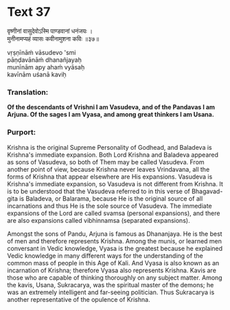 # Text 37

वृष्णीनां वासुदेवोऽस्मि पाण्डवानां धनंजयः ।  
मुनीनामप्यहं व्यासः कवीनामुशना कविः ॥३७॥

vṛṣṇīnāḿ vāsudevo 'smi  
pāṇḍavānāḿ dhanañjayaḥ  
munīnām apy ahaḿ vyāsaḥ  
kavīnām uśanā kaviḥ



### Translation:

**Of the descendants of Vrishni I am Vasudeva, and of the Pandavas I am Arjuna. Of the sages I am Vyasa, and among great thinkers I am Usana.**

### Purport:

Krishna is the original Supreme Personality of Godhead, and Baladeva is Krishna's immediate expansion. Both Lord Krishna and Baladeva appeared as sons of Vasudeva, so both of Them may be called Vasudeva. From another point of view, because Krishna never leaves Vrindavana, all the forms of Krishna that appear elsewhere are His expansions. Vasudeva is Krishna's immediate expansion, so Vasudeva is not different from Krishna. It is to be understood that the Vasudeva referred to in this verse of Bhagavad-gita is Baladeva, or Balarama, because He is the original source of all incarnations and thus He is the sole source of Vasudeva. The immediate expansions of the Lord are called svamsa (personal expansions), and there are also expansions called vibhinnamsa (separated expansions).

Amongst the sons of Pandu, Arjuna is famous as Dhananjaya. He is the best of men and therefore represents Krishna. Among the munis, or learned men conversant in Vedic knowledge, Vyasa is the greatest because he explained Vedic knowledge in many different ways for the understanding of the common mass of people in this Age of Kali. And Vyasa is also known as an incarnation of Krishna; therefore Vyasa also represents Krishna. Kavis are those who are capable of thinking thoroughly on any subject matter. Among the kavis, Usana, Sukracarya, was the spiritual master of the demons; he was an extremely intelligent and far-seeing politician. Thus Sukracarya is another representative of the opulence of Krishna.